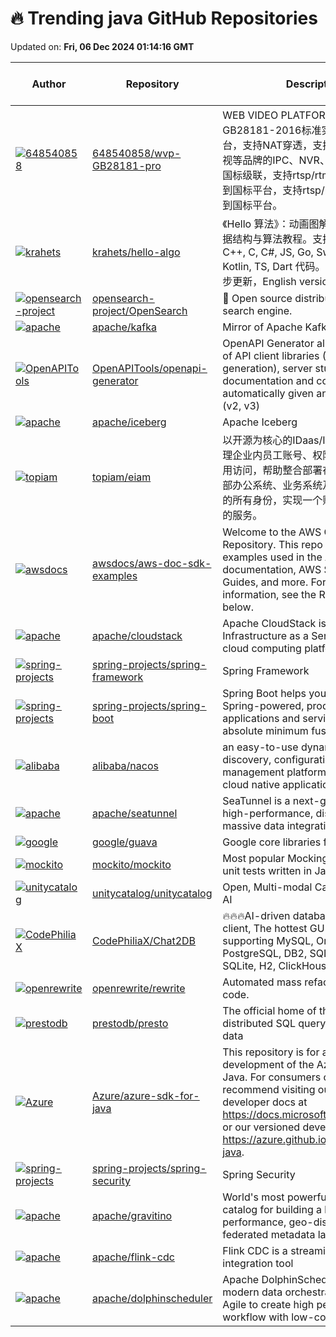 # 🔥 Trending java GitHub Repositories

Updated on: **Fri, 06 Dec 2024 01:14:16 GMT**

| Author | Repository | Description | Language | ⭐ Total Stars | 🌟 Stars Today |
|--------|------------|-------------|----------|----------------|----------------|
| [![648540858](https://avatars.githubusercontent.com/u/18274453?s=40&v=4)](https://github.com/648540858) | [648540858/wvp-GB28181-pro](https://github.com/648540858/wvp-GB28181-pro) | WEB VIDEO PLATFORM是一个基于GB28181-2016标准实现的网络视频平台，支持NAT穿透，支持海康、大华、宇视等品牌的IPC、NVR、DVR接入。支持国标级联，支持rtsp/rtmp等视频流转发到国标平台，支持rtsp/rtmp等推流转发到国标平台。 | Java | 5227 | 14 |
| [![krahets](https://avatars.githubusercontent.com/u/26993056?s=40&v=4)](https://github.com/krahets) | [krahets/hello-algo](https://github.com/krahets/hello-algo) | 《Hello 算法》：动画图解、一键运行的数据结构与算法教程。支持 Python, Java, C++, C, C#, JS, Go, Swift, Rust, Ruby, Kotlin, TS, Dart 代码。简体版和繁体版同步更新，English version ongoing | Java | 101975 | 202 |
| [![opensearch-project](https://avatars.githubusercontent.com/in/29110?s=40&v=4)](https://github.com/opensearch-project) | [opensearch-project/OpenSearch](https://github.com/opensearch-project/OpenSearch) | 🔎 Open source distributed and RESTful search engine. | Java | 9900 | 11 |
| [![apache](https://avatars.githubusercontent.com/u/24747?s=40&v=4)](https://github.com/apache) | [apache/kafka](https://github.com/apache/kafka) | Mirror of Apache Kafka | Java | 29001 | 12 |
| [![OpenAPITools](https://avatars.githubusercontent.com/u/934260?s=40&v=4)](https://github.com/OpenAPITools) | [OpenAPITools/openapi-generator](https://github.com/OpenAPITools/openapi-generator) | OpenAPI Generator allows generation of API client libraries (SDK generation), server stubs, documentation and configuration automatically given an OpenAPI Spec (v2, v3) | Java | 22079 | 22 |
| [![apache](https://avatars.githubusercontent.com/u/87915?s=40&v=4)](https://github.com/apache) | [apache/iceberg](https://github.com/apache/iceberg) | Apache Iceberg | Java | 6560 | 10 |
| [![topiam](https://avatars.githubusercontent.com/u/58818093?s=40&v=4)](https://github.com/topiam) | [topiam/eiam](https://github.com/topiam/eiam) | 以开源为核心的IDaas/IAM平台，用于管理企业内员工账号、权限、身份认证、应用访问，帮助整合部署在本地或云端的内部办公系统、业务系统及三方 SaaS 系统的所有身份，实现一个账号打通所有应用的服务。 | Java | 496 | 22 |
| [![awsdocs](https://avatars.githubusercontent.com/u/57190223?s=40&v=4)](https://github.com/awsdocs) | [awsdocs/aws-doc-sdk-examples](https://github.com/awsdocs/aws-doc-sdk-examples) | Welcome to the AWS Code Examples Repository. This repo contains code examples used in the AWS documentation, AWS SDK Developer Guides, and more. For more information, see the Readme.md file below. | Java | 9655 | 4 |
| [![apache](https://avatars.githubusercontent.com/u/95203?s=40&v=4)](https://github.com/apache) | [apache/cloudstack](https://github.com/apache/cloudstack) | Apache CloudStack is an opensource Infrastructure as a Service (IaaS) cloud computing platform | Java | 2130 | 0 |
| [![spring-projects](https://avatars.githubusercontent.com/u/1263688?s=40&v=4)](https://github.com/spring-projects) | [spring-projects/spring-framework](https://github.com/spring-projects/spring-framework) | Spring Framework | Java | 56830 | 14 |
| [![spring-projects](https://avatars.githubusercontent.com/u/914682?s=40&v=4)](https://github.com/spring-projects) | [spring-projects/spring-boot](https://github.com/spring-projects/spring-boot) | Spring Boot helps you to create Spring-powered, production-grade applications and services with absolute minimum fuss. | Java | 75482 | 18 |
| [![alibaba](https://avatars.githubusercontent.com/u/37170243?s=40&v=4)](https://github.com/alibaba) | [alibaba/nacos](https://github.com/alibaba/nacos) | an easy-to-use dynamic service discovery, configuration and service management platform for building cloud native applications. | Java | 30424 | 6 |
| [![apache](https://avatars.githubusercontent.com/u/2291859?s=40&v=4)](https://github.com/apache) | [apache/seatunnel](https://github.com/apache/seatunnel) | SeaTunnel is a next-generation super high-performance, distributed, massive data integration tool. | Java | 8104 | 7 |
| [![google](https://avatars.githubusercontent.com/u/1703908?s=40&v=4)](https://github.com/google) | [google/guava](https://github.com/google/guava) | Google core libraries for Java | Java | 50296 | 6 |
| [![mockito](https://avatars.githubusercontent.com/u/24743?s=40&v=4)](https://github.com/mockito) | [mockito/mockito](https://github.com/mockito/mockito) | Most popular Mocking framework for unit tests written in Java | Java | 14932 | 6 |
| [![unitycatalog](https://avatars.githubusercontent.com/u/663212?s=40&v=4)](https://github.com/unitycatalog) | [unitycatalog/unitycatalog](https://github.com/unitycatalog/unitycatalog) | Open, Multi-modal Catalog for Data & AI | Java | 2479 | 6 |
| [![CodePhiliaX](https://avatars.githubusercontent.com/u/86969353?s=40&v=4)](https://github.com/CodePhiliaX) | [CodePhiliaX/Chat2DB](https://github.com/CodePhiliaX/Chat2DB) | 🔥🔥🔥AI-driven database tool and SQL client, The hottest GUI client, supporting MySQL, Oracle, PostgreSQL, DB2, SQL Server, DB2, SQLite, H2, ClickHouse, and more. | Java | 17366 | 37 |
| [![openrewrite](https://avatars.githubusercontent.com/u/1697736?s=40&v=4)](https://github.com/openrewrite) | [openrewrite/rewrite](https://github.com/openrewrite/rewrite) | Automated mass refactoring of source code. | Java | 2301 | 5 |
| [![prestodb](https://avatars.githubusercontent.com/u/9230?s=40&v=4)](https://github.com/prestodb) | [prestodb/presto](https://github.com/prestodb/presto) | The official home of the Presto distributed SQL query engine for big data | Java | 16090 | 3 |
| [![Azure](https://avatars.githubusercontent.com/u/53356347?s=40&v=4)](https://github.com/Azure) | [Azure/azure-sdk-for-java](https://github.com/Azure/azure-sdk-for-java) | This repository is for active development of the Azure SDK for Java. For consumers of the SDK we recommend visiting our public developer docs at https://docs.microsoft.com/java/azure/ or our versioned developer docs at https://azure.github.io/azure-sdk-for-java. | Java | 2373 | 13 |
| [![spring-projects](https://avatars.githubusercontent.com/u/191720?s=40&v=4)](https://github.com/spring-projects) | [spring-projects/spring-security](https://github.com/spring-projects/spring-security) | Spring Security | Java | 8872 | 2 |
| [![apache](https://avatars.githubusercontent.com/u/15794564?s=40&v=4)](https://github.com/apache) | [apache/gravitino](https://github.com/apache/gravitino) | World's most powerful open data catalog for building a high-performance, geo-distributed and federated metadata lake. | Java | 1109 | 4 |
| [![apache](https://avatars.githubusercontent.com/u/5163645?s=40&v=4)](https://github.com/apache) | [apache/flink-cdc](https://github.com/apache/flink-cdc) | Flink CDC is a streaming data integration tool | Java | 5778 | 7 |
| [![apache](https://avatars.githubusercontent.com/u/28628088?s=40&v=4)](https://github.com/apache) | [apache/dolphinscheduler](https://github.com/apache/dolphinscheduler) | Apache DolphinScheduler is the modern data orchestration platform. Agile to create high performance workflow with low-code | Java | 12955 | 8 |
